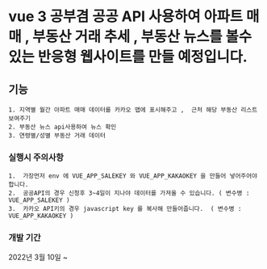 # vue 3 공부겸 공공 API 사용하여 아파트 매매 , 부동산 거래 추세 , 부동산 뉴스를 볼수있는 반응형 웹사이트를 만들 예정입니다.

##  기능 
```
1. 지역별 월간 아파트 매매 데이터를 카카오 맵에 표시해주고 ,  근처 해당 부동산 리스트 보여주기
2. 부동산 뉴스 api사용하여 뉴스 확인
3. 연령별/성별 부동산 거래 데이터
```

### 실행시 주의사항 
```
1.  가장먼저 env 에 VUE_APP_SALEKEY 와 VUE_APP_KAKAOKEY 을 만들어 넣어주어야합니다.
2.  공공API의 경우 신청후 3~4일이 지나야 데이터를 가져올 수 있습니다. ( 변수병 : VUE_APP_SALEKEY )
3.  카카오 API키의 경우 javascript key 를 복사해 만들어줍니다.  ( 변수병 : VUE_APP_KAKAOKEY )
```

### 개발 기간
2022년 3월 10일 ~  
